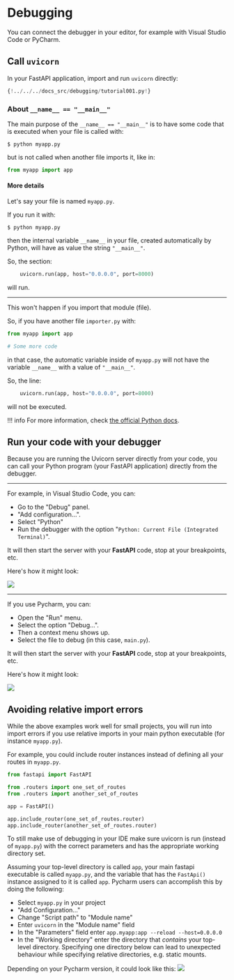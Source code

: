 # Debugging

You can connect the debugger in your editor, for example with Visual Studio Code or PyCharm.

## Call `uvicorn`

In your FastAPI application, import and run `uvicorn` directly:

```Python hl_lines="1  15"
{!../../../docs_src/debugging/tutorial001.py!}
```

### About `__name__ == "__main__"`

The main purpose of the `__name__ == "__main__"` is to have some code that is executed when your file is called with:

<div class="termy">

```console
$ python myapp.py
```

</div>

but is not called when another file imports it, like in:

```Python
from myapp import app
```

#### More details

Let's say your file is named `myapp.py`.

If you run it with:

<div class="termy">

```console
$ python myapp.py
```

</div>

then the internal variable `__name__` in your file, created automatically by Python, will have as value the string `"__main__"`.

So, the section:

```Python
    uvicorn.run(app, host="0.0.0.0", port=8000)
```

will run.

---

This won't happen if you import that module (file).

So, if you have another file `importer.py` with:

```Python
from myapp import app

# Some more code
```

in that case, the automatic variable inside of `myapp.py` will not have the variable `__name__` with a value of `"__main__"`.

So, the line:

```Python
    uvicorn.run(app, host="0.0.0.0", port=8000)
```

will not be executed.

!!! info
    For more information, check <a href="https://docs.python.org/3/library/__main__.html" class="external-link" target="_blank">the official Python docs</a>.

## Run your code with your debugger

Because you are running the Uvicorn server directly from your code, you can call your Python program (your FastAPI application) directly from the debugger.

---

For example, in Visual Studio Code, you can:

* Go to the "Debug" panel.
* "Add configuration...".
* Select "Python"
* Run the debugger with the option "`Python: Current File (Integrated Terminal)`".

It will then start the server with your **FastAPI** code, stop at your breakpoints, etc.

Here's how it might look:

<img src="/img/tutorial/debugging/image01.png">

---

If you use Pycharm, you can:

* Open the "Run" menu.
* Select the option "Debug...".
* Then a context menu shows up.
* Select the file to debug (in this case, `main.py`).

It will then start the server with your **FastAPI** code, stop at your breakpoints, etc.

Here's how it might look:

<img src="/img/tutorial/debugging/image02.png">

## Avoiding relative import errors

While the above examples work well for small projects, you will run into import errors if you use relative imports in your main python executable (for instance `myapp.py`).

For example, you could include router instances instead of defining all your routes in `myapp.py`.

```Python
from fastapi import FastAPI

from .routers import one_set_of_routes
from .routers import another_set_of_routes

app = FastAPI()

app.include_router(one_set_of_routes.router)
app.include_router(another_set_of_routes.router)

```

To still make use of debugging in your IDE make sure uvicorn is run (instead of `myapp.py`) with the correct parameters and has the appropriate working directory set. 

Assuming your top-level directory is called `app`, your main fastapi executable is called `myapp.py`, and the variable that has the `FastApi()` instance assigned to it is called `app`. 
Pycharm users can accomplish this by doing the following:

* Select `myapp.py` in your project
* "Add Configuration..."
* Change "Script path" to "Module name"
* Enter `uvicorn` in the "Module name" field
* In the "Parameters" field enter `app.myapp:app --reload --host=0.0.0.0` 
* In the "Working directory" enter the directory that *contains* your top-level directory. Specifying one directory below can lead to unexpected behaviour while specifying relative directories, e.g. static mounts.

Depending on your Pycharm version, it could look like this:
<img src="/img/tutorial/debugging/image03.png">